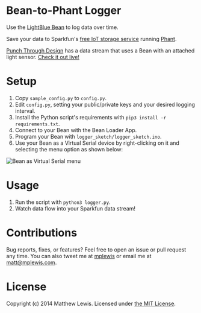 # Bean-to-Phant Logger

Use the [LightBlue Bean](http://punchthrough.com/bean/) to log data over time.

Save your data to Sparkfun's [free IoT storage service](https://data.sparkfun.com/) running [Phant](http://phant.io/).

[Punch Through Design](http://punchthrough.com) has a data stream that uses a Bean with an attached light sensor. [Check it out live!](https://data.sparkfun.com/streams/4JJ8xKpVNEHqo4lKlx29)

# Setup

1. Copy `sample_config.py` to `config.py`.
2. Edit `config.py`, setting your public/private keys and your desired logging interval.
3. Install the Python script's requirements with `pip3 install -r requirements.txt`.
4. Connect to your Bean with the Bean Loader App.
5. Program your Bean with `logger_sketch/logger_sketch.ino`.
6. Use your Bean as a Virtual Serial device by right-clicking on it and selecting the menu option as shown below:

![Bean as Virtual Serial menu](https://www.dropbox.com/s/g63a0zrcj40vfkp/Screenshot%202014-07-30%2019.58.17.png?dl=1)

# Usage

1. Run the script with `python3 logger.py`.
2. Watch data flow into your Sparkfun data stream!

# Contributions

Bug reports, fixes, or features? Feel free to open an issue or pull request any time. You can also tweet me at [mplewis](http://twitter.com/mplewis) or email me at [matt@mplewis.com](mailto:matt@mplewis.com).

# License

Copyright (c) 2014 Matthew Lewis. Licensed under [the MIT License](http://opensource.org/licenses/MIT).
